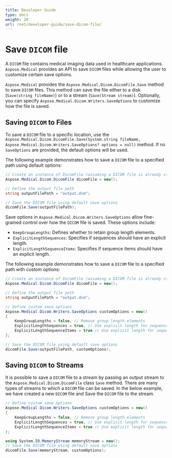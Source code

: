 ```yaml
---
title: Developer Guide
type: docs
weight: 20
url: /net/developer-guide/save-dicom-file/
---
```



# Save `DICOM` file

A `DICOM` file contains medical imaging data used in healthcare applications. `Aspose.Medical` provides an API to save `DICOM` files while allowing the user to customize certain save options.

`Aspose.Medical` provides the `Aspose.Medical.Dicom.DicomFile.Save` method to save `DICOM` files. This method can save the file either to a disk (`Save(string fileName)`) or to a stream (`Save(Stream stream)`). Optionally, you can specify `Aspose.Medical.Dicom.Writers.SaveOptions` to customize how the file is saved.

## Saving `DICOM` to Files

To save a `DICOM` file to a specific location, use the `Aspose.Medical.Dicom.DicomFile.Save(System.string fileName, Aspose.Medical.Dicom.Writers.SaveOptions? options = null)` method. If no `SaveOptions` are provided, the default options will be used.

The following example demonstrates how to save a `DICOM` file to a specified path using default options:

```c#
// Create an instance of DicomFile (assuming a DICOM file is already created or loaded)
Aspose.Medical.Dicom.DicomFile dicomFile = new();

// Define the output file path
string outputFilePath = "output.dcm";

// Save the DICOM file using default save options
dicomFile.Save(outputFilePath);
```

Save options in `Aspose.Medical.Dicom.Writers.SaveOptions` allow fine-grained control over how the `DICOM` file is saved. These options include:

* `KeepGroupLengths`: Defines whether to retain group length elements.
* `ExplicitLengthSequences`: Specifies if sequences should have an explicit length.
* `ExplicitLengthSequenceItems`: Specifies if sequence items should have an explicit length.

The following example demonstrates how to save a `DICOM` file to a specified path with custom options:

```c#
// Create an instance of DicomFile (assuming a DICOM file is already created or loaded)
Aspose.Medical.Dicom.DicomFile dicomFile = new();

// Define the output file path
string outputFilePath = "output.dcm";

// Define custom save options
Aspose.Medical.Dicom.Writers.SaveOptions customOptions = new()
{
    KeepGroupLengths = false, // Remove group length elements
    ExplicitLengthSequences = true, // Use explicit length for sequences
    ExplicitLengthSequenceItems = true // Use explicit length for sequence items
};

// Save the DICOM file using default save options
dicomFile.Save(outputFilePath, customOptions);
```

## Saving `DICOM` to Streams

It is possible to save a `DICOM` file to a stream by passing an output stream to the `Aspose.Medical.Dicom.DicomFile` class `Save` method. There are many types of streams to which a `DICOM` file can be saved. In the below example, we have created a new `DICOM` file and Save the `DICOM` file to the stream.

```c#
// Define custom save options
Aspose.Medical.Dicom.Writers.SaveOptions customOptions = new()
{
    KeepGroupLengths = false, // Remove group length elements
    ExplicitLengthSequences = true, // Use explicit length for sequences
    ExplicitLengthSequenceItems = true // Use explicit length for sequence items
};

using System.IO.MemoryStream memoryStream = new();
// Save the DICOM file using default save options
dicomFile.Save(memoryStream, customOptions);
```